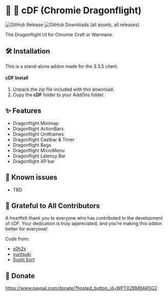 # 🌟 🐉 cDF (Chromie Dragonflight)
![GitHub Release](https://img.shields.io/github/v/release/TheLinuxITGuy/Chromie-Dragonflight?style=for-the-badge&labelColor=%231A365D&color=%23E9FC12)
![GitHub Downloads (all assets, all releases)](https://img.shields.io/github/downloads/TheLinuxITGuy/Chromie-Dragonflight/total?style=for-the-badge&labelColor=%231A365D&color=%23E9FC12)

The Dragonflight UI for Chromie Craft or Warmane. 

## 🛠️ Installation
This is a stand-alone addon made for the 3.3.5 client.

#### cDF Install
1. Unpack the zip file included with this download.
2. Copy the __cDF__ folder to your AddOns folder.

## ✨ Features
- Dragonflight Minimap
- Dragonflight ActionBars
- Dragonflight Unitframes
- Dragonflight Castbar & Timer
- Dragonflight Bags
- Dragonflight MicroMenu
- Dragonflight Latency Bar
- Dragonflight XP bar

## 🐞 Known issues
- TBD

## 🌟 Grateful to All Contributors
A heartfelt thank you to everyone who has contributed to the development of cDF. Your dedication is truly appreciated, and you’re making this addon better for everyone!

Code from: 
- [s0h2x](https://github.com/s0h2x)
- [yuritsuki](https://github.com/yuritsuki/WoW-DragonflightUI)
- [Sushi Sort](https://felbite.com/addon/4174-sushisort)

## 💖 Donate
https://www.paypal.com/donate/?hosted_button_id=WPTX2BMBARSG2

